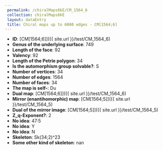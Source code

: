 ```yaml
--- 
 permalink: /chiralMaps6kE/CM_1564_6 
 collection: chiralMaps6kE
 layout: dataEntry
 title: Chiral maps up to 6000 edges - CM[1564;6]
---
```


- **ID**: [CM[1564;6]]({{ site.url }}/test/CM_1564_6)
- **Genus of the underlying surface**: 749
- **Length of the face**: 92
- **Valency**: 92
- **Length of the Petrie polygon**: 34
- **Is the automorphism group solvable?**: S
- **Number of vertices**: 34
- **Number of edges**: 1564
- **Number of faces**: 34
- **The map is self-**: Du
- **Dual map**: [CM[1564;6]]({{ site.url }}/test/CM_1564_6)
- **Mirror (enantihomorphic) map**: [CM[1564;5]]({{ site.url }}/test/CM_1564_5)
- **Dual of the mirror image**: [CM[1564;5]]({{ site.url }}/test/CM_1564_5)
- **Z_q-Exponent?**: 2
- **No idea**:  47:5
- **No idea**: Y
- **No idea**: N
- **Skeleton**: Sk(34;2)^23
- **Some other kind of skeleton**: nan
